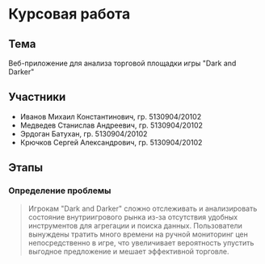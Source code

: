 # Курсовая работа

## Тема
Веб-приложение для анализа торговой площадки игры "Dark and Darker"

## Участники
- Иванов Михаил Константинович, гр. 5130904/20102
- Медведев Станислав Андреевич, гр. 5130904/20102
- Эрдоган Батухан, гр. 5130904/20102
- Крючков Сергей Александрович, гр. 5130904/20102

## Этапы

### Определение проблемы

> Игрокам "Dark and Darker" сложно отслеживать и анализировать состояние внутриигрового рынка из-за отсутствия удобных инструментов для агрегации и поиска данных. Пользователи вынуждены тратить много времени на ручной мониторинг цен непосредственно в игре, что увеличивает вероятность упустить выгодное предложение и мешает эффективной торговле.

